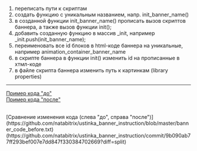 <ol>
    <li>переписать пути к скриптам</li>
    <li>создать функцию с уникальным названием, напр. init_banner_name()</li>
    <li>в созданной функции init_banner_name() прописать вызов скриптов баннера, а также вызов функции init();</li>
    <li>добавить созданную функцию в массив _init, например _init.push(init_banner_name);</li>
    <li>переименовать все id блоков в html-коде баннера на уникальные, например animation_container_banner_name</li>
    <li>в скрипте баннера в функции init() изменить id на прописанные в хтмл-коде</li>
    <li>в файле скрипта баннера изменить путь к картинкам (library properties)</li>
</ol>

<hr>

[Пример кода "до"](https://github.com/natabitrix/ustinka_banner_instruction/blob/master/banner_code_before.txt)<br>
[Пример кода "после"](https://github.com/natabitrix/ustinka_banner_instruction/blob/master/banner_code_after.txt)<br>

<br>
[Сравнение изменения кода (слева "до", справа "после")](https://github.com/natabitrix/ustinka_banner_instruction/blob/master/banner_code_before.txt)
(https://github.com/natabitrix/ustinka_banner_instruction/commit/9b090ab77ff293bef007e7dd847f330384702669?diff=split)

